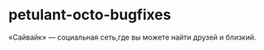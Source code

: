 petulant-octo-bugfixes
======================

«Сайвайк» — социальная сеть,где вы можете найти друзей и близкий.
